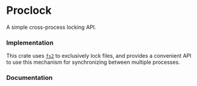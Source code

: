 # Proclock
A simple cross-process locking API.

### Implementation
This crate uses [`fs2`](https://docs.rs/fs2) to exclusively lock files, and provides a convenient API to
use this mechanism for synchronizing between multiple processes.

### Documentation
